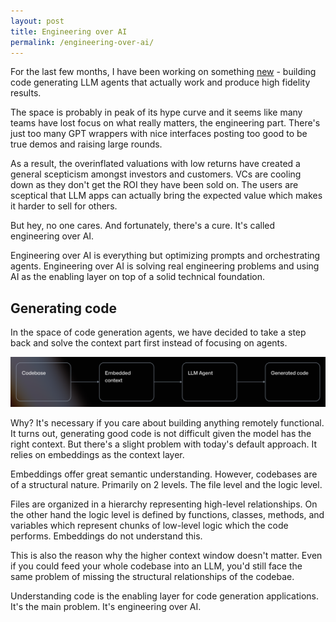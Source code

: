 ```yaml
---
layout: post
title: Engineering over AI
permalink: /engineering-over-ai/
---
```

For the last few months, I have been working on something [new](https://callstack.ai) - building code generating LLM agents that actually work and produce high fidelity results.

The space is probably in peak of its hype curve and it seems like many teams have lost focus on what really matters, the engineering part. There's just too many GPT wrappers with nice interfaces posting too good to be true demos and raising large rounds.

As a result, the overinflated valuations with low returns have created a general scepticism amongst investors and customers. VCs are cooling down as they don't get the ROI they have been sold on. The users are sceptical that LLM apps can actually bring the expected value which makes it harder to sell for others.

But hey, no one cares. And fortunately, there's a cure. It's called engineering over AI. 

Engineering over AI is everything but optimizing prompts and orchestrating agents. Engineering over AI is solving real engineering problems and using AI as the enabling layer on top of a solid technical foundation. 

## Generating code
In the space of code generation agents, we have decided to take a step back and solve the context part first instead of focusing on agents.

![llm-flow](/assets/images/llm-flow.png)

Why? It's necessary if you care about building anything remotely functional. It turns out, generating good code is not difficult given the model has the right context. But there's a slight problem with today's default approach. It relies on embeddings as the context layer.

Embeddings offer great semantic understanding. However, codebases are of a structural nature. Primarily on 2 levels. The file level and the logic level. 

Files are organized in a hierarchy representing high-level relationships. On the other hand the logic level is defined by functions, classes, methods, and variables which represent chunks of low-level logic which the code performs. Embeddings do not understand this. 

This is also the reason why the higher context window doesn't matter. Even if you could feed your whole codebase into an LLM, you'd still face the same problem of missing the structural relationships of the codebae.

Understanding code is the enabling layer for code generation applications. It's the main problem. It's engineering over AI.
